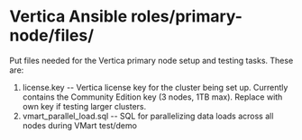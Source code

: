 # Vertica Ansible roles/primary-node/files/
Put files needed for the Vertica primary node setup and testing tasks. These are:

1. license.key -- Vertica license key for the cluster being set up. Currently contains the Community Edition key (3 nodes, 1TB max). Replace with own key if testing larger clusters.
2. vmart_parallel_load.sql -- SQL for parallelizing data loads across all nodes during VMart test/demo


